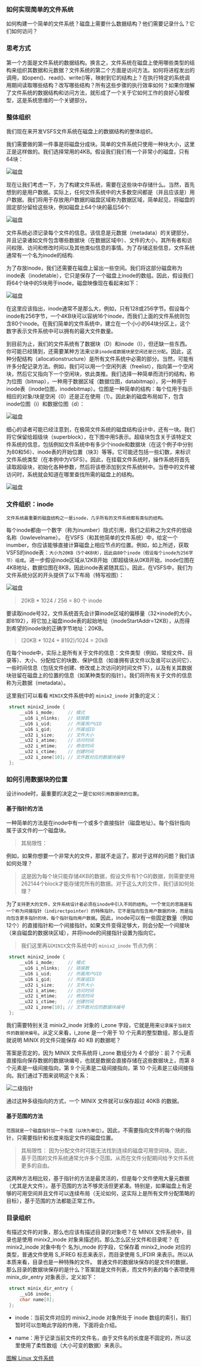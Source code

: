 ### 如何实现简单的文件系统

如何构建一个简单的文件系统？磁盘上需要什么数据结构？他们需要记录什么？它们如何访问？

### 思考方式

第一个方面是文件系统的数据结构。换言之，文件系统在磁盘上使用哪些类型的结构来组织其数据和元数据？文件系统的第二个方面是访问方法。如何将进程发出的调用，如open()、read()、write()等，映射到它的结构上？在执行特定的系统调用期间读取哪些结构？改写哪些结构？所有这些步骤的执行效率如何？如果你理解了文件系统的数据结构和访问方法，就形成了一个关于它如何工作的良好心智模型，这是系统思维的一个关键部分。

### 整体组织

我们现在来开发VSFS文件系统在磁盘上的数据结构的整体组织。

我们需要做的第一件事是将磁盘分成块。简单的文件系统只使用一种块大小，这里正是这样做的。我们选择常用的4KB。假设我们我们有一个非常小的磁盘，只有64块：

![磁盘](./image/%E6%96%87%E4%BB%B6%E7%B3%BB%E7%BB%9F-1.png)

现在让我们考虑一下，为了构建文件系统，需要在这些块中存储什么。当然，首先想到的是用户数据。实际上，任何文件系统中的大多数空间都是（并且应该是）用户数据。我们将用于存放用户数据的磁盘区域称为数据区域，简单起见，将磁盘的固定部分留给这些块，例如磁盘上64个块的最后56个:

![磁盘](./image/%E6%96%87%E4%BB%B6%E7%B3%BB%E7%BB%9F-2.png)

文件系统必须记录每个文件的信息。该信息是元数据（metadata）的关键部分，并且记录诸如文件包含哪些数据块（在数据区域中）、文件的大小，其所有者和访问权限、访问和修改时间以及其他类似信息的事情。为了存储这些信息，文件系统通常有一个名为inode的结构.

为了存放inode，我们还需要在磁盘上留出一些空间。我们将这部分磁盘称为inode表（inodetable），它只是保存了一个磁盘上inode的数组。因此，假设我们将64个块中的5块用于inode，磁盘映像现在看起来如下：

![磁盘](./image/%E6%96%87%E4%BB%B6%E7%B3%BB%E7%BB%9F-3.png)

在这里应该指出，inode通常不是那么大，例如，只有128或256字节。假设每个inode有256字节，一个4KB块可以容纳16个inode，而我们上面的文件系统则包含80个inode。在我们简单的文件系统中，建立在一个小小的64块分区上，这个数字表示文件系统中可以拥有的最大文件数量。

到目前为止，我们的文件系统有了数据块（D）和inode（I），但还缺一些东西。你可能已经猜到，还需要某种方法来`记录inode或数据块是空闲还是已分配`。因此，这种分配结构（allocationstructure）是所有文件系统中必需的部分。当然，可能有许多分配记录方法。例如，我们可以用一个空闲列表（freelist），指向第一个空闲块，然后它又指向下一个空闲块，依此类推。我们选择一种简单而流行的结构，称为位图（bitmap），一种用于数据区域（数据位图，databitmap），另一种用于inode表（inode位图，inodebitmap）。位图是一种简单的结构：每个位用于指示相应的对象/块是空闲（0）还是正在使用（1）。因此新的磁盘布局如下，包含inode位图（i）和数据位图（d）：


![磁盘](./image/文件系统-4.png)

细心的读者可能已经注意到，在极简文件系统的磁盘结构设计中，还有一块。我们将它保留给超级块（superblock），在下图中用S表示。超级块包含关于该特定文件系统的信息，包括例如文件系统中有多少个inode和数据块（在这个例子中分别为80和56）、inode表的开始位置（块3）等等。它可能还包括一些幻数，来标识文件系统类型（在本例中为VSFS）。因此，在挂载文件系统时，操作系统将首先读取超级块，初始化各种参数，然后将该卷添加到文件系统树中。当卷中的文件被访问时，系统就会知道在哪里查找所需的磁盘上的结构。

![磁盘](./image/文件系统-5.png)

### 文件组织：inode

`文件系统最重要的磁盘结构之一是inode，几乎所有的文件系统都有类似的结构。`

每个inode都由一个数字（称为inumber）隐式引用，我们之前称之为文件的低级名称（lowlevelname）。
在VSFS（和其他简单的文件系统）中，给定一个inumber，你应该能够直接计算磁盘上相应节点的位置。例如，如上所述，获取VSFS的inode表：`大小为20KB（5个4KB块），因此由80个inode（假设每个inode为256字节）组成`。进一步假设inode区域从12KB开始（即超级块从0KB开始，inode位图在4KB地址，数据位图在8KB，因此inode表紧随其后）。因此，在VSFS中，我们为文件系统分区的开头提供了以下布局（特写视图）：

![磁盘](./image/文件系统-6.png)

> 20KB * 1024 / 256 = 80 个 inode

要读取inode号32，文件系统首先会计算inode区域的偏移量（32×inode的大小，即8192），将它加上磁盘inode表的起始地址（inodeStartAddr=12KB），从而得到希望的inode块的正确字节地址：20KB。

> (20KB * 1024 + 8192)/1024 = 20kB

在每个inode中，实际上是所有关于文件的信息：文件类型（例如，常规文件、目录等）、大小、分配给它的块数、保护信息（如谁拥有该文件以及谁可以访问它）、一些时间信息（包括文件创建、修改或上次访问的时间文件下），以及有关其数据块驻留在磁盘上的位置的信息（如某种类型的指针）。我们将所有关于文件的信息称为元数据（metadata）。


这里我们可以看看 `MINIX`文件系统中的 `minix2_inode` 对象的定义：
```c
 struct minix2_inode {
     __u16 i_mode;     // 模式
     __u16 i_nlinks;   // 链接数
     __u16 i_uid;      // 所属用户UID
     __u16 i_gid;      // 所属组ID
     __u32 i_size;     // 文件大小
     __u32 i_atime;    // 访问时间
     __u32 i_mtime;    // 修改时间
     __u32 i_ctime;    // 创建时间
     __u32 i_zone[10]; // 文件数对应的数据块编号
 };

```

### 如何引用数据块的位置

设计inode时，最重要的决定之一是`它如何引用数据块的位置`。

#### 基于指针的方法

一种简单的方法是在inode中有一个或多个直接指针（磁盘地址）。每个指针指向属于该文件的一个磁盘块。

> 其局限性：

例如，如果你想要一个非常大的文件，那就不走运了。那对于这样的问题？我们该如何处理？

> 这是因为每个块只能存储4KB的数据，假设文件有1个G的数据，则需要使用262144个block才能存储完所有的数据。对于这么大的文件，我们该如何处理？

为了`支持更大的文件，文件系统设计者必须在inode中引入不同的结构`。一个`常见的思路是有一个称为间接指针（indirectpointer）的特殊指针。它不是指向包含用户数据的块，而是指向包含更多指针的块，每个指针指向用户数据`。因此，inode可以有一些固定数量（例如12个）的直接指针和一个间接指针。如果文件变得足够大，则会分配一个间接块（来自磁盘的数据块区域），并将inode的间接指针设置为指向它。

> 我们这里再以`MINIX`文件系统中的 `minix2_inode` 节点为例：

```c
 struct minix2_inode {
     __u16 i_mode;     // 模式
     __u16 i_nlinks;   // 链接数
     __u16 i_uid;      // 所属用户UID
     __u16 i_gid;      // 所属组ID
     __u32 i_size;     // 文件大小
     __u32 i_atime;    // 访问时间
     __u32 i_mtime;    // 修改时间
     __u32 i_ctime;    // 创建时间
     __u32 i_zone[10]; // 文件数对应的数据块编号
 };

```
我们需要特别关注 minix2_inode 对象的 i_zone 字段，它就是用来`记录属于当前文件的数据块编号`。从定义来看，i_zone 是一个用于 10 个元素的整型数组，那么是否就说明 MINIX 的文件只能保存 40 KB 的数据呢？

答案是否定的，因为 MINIX 文件系统将 i_zone 数组分为 4 个部分：前 7 个元素直接指向保存数据的数据块编号，也就是数据会直接存储在这些数据块上，而第 8 个元素是一级间接指向，第 9 个元素是二级间接指向，第 10 个元素是三级间接指向。我们通过下图来说明这个关系：


![二级指针](./image/%E4%BA%8C%E7%BA%A7%E6%8C%87%E9%92%88.png)

通过这种多级指向的方式，一个 MINIX 文件就可以保存超过 40KB 的数据。

#### 基于范围的方法

`范围就是一个磁盘指针加一个长度（以块为单位）`。因此，不需要指向文件的每个块的指针，只需要指针和长度来指定文件的磁盘位置。

> 其局限性：
因为分配文件时可能无法找到连续的磁盘可用空间块。因此，基于范围的文件系统通常允许多个范围，从而在文件分配期间给予文件系统更多的自由。

这两种方法相比较，基于指针的方法是最灵活的，但是每个文件使用大量元数据（尤其是大文件）。基于范围的方法不够灵活但更紧凑。特别是，如果磁盘上有足够的可用空间并且文件可以连续布局（无论如何，这实际上是所有文件分配策略的目标），基于范围的方法都能正常工作。

### 目录组织

有描述文件的对象，那么也应该有描述目录的对象吧？在 MINIX 文件系统中，目录也是使用 minix2_inode 对象来描述的。那么怎么区分文件和目录呢？
在 minix2_inode 对象中有个 名为i_mode 的字段，它保存着 minix2_inode 对应的类型，普通文件使用 S_IFREG 标志来表示，而目录使用 S_IFDIR 来表示。所以从本质来看，目录也是一种特殊的文件。
普通文件的数据块保存的是文件的数据，那么目录的数据块保存的是什么？答案就是文件列表，而文件列表的每个表项使用 minix_dir_entry 对象表示，定义如下：

``` c
 struct minix_dir_entry {
     __u16 inode;
     char name[0];
 };

```

- inode：当前文件对应的 minix2_inode 对象所处于 inode 数组的索引，我们暂时可以忽略此字段的作用，下面将会介绍。

- name：用于记录当前文件的文件名，由于文件名的长度是不固定的，所以这里使用了柔性数组（大小可变的数据）来表示。


[图解 Linux 文件系统](https://juejin.cn/post/6969148449547616269)




















